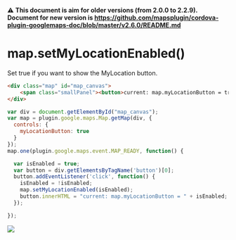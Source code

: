 :warning: **This document is aim for older versions (from 2.0.0 to 2.2.9).
Document for new version is https://github.com/mapsplugin/cordova-plugin-googlemaps-doc/blob/master/v2.6.0/README.md**

# map.setMyLocationEnabled()

Set true if you want to show the MyLocation button.

```html
<div class="map" id="map_canvas">
    <span class="smallPanel"><button>current: map.myLocationButton = true</button></span>
</div>
```

```js
var div = document.getElementById("map_canvas");
var map = plugin.google.maps.Map.getMap(div, {
  controls: {
    myLocationButton: true
  }
});
map.one(plugin.google.maps.event.MAP_READY, function() {

  var isEnabled = true;
  var button = div.getElementsByTagName('button')[0];
  button.addEventListener('click', function() {
    isEnabled = !isEnabled;
    map.setMyLocationEnabled(isEnabled);
    button.innerHTML = "current: map.myLocationButton = " + isEnabled;
  });

});
```

![](image.gif)
